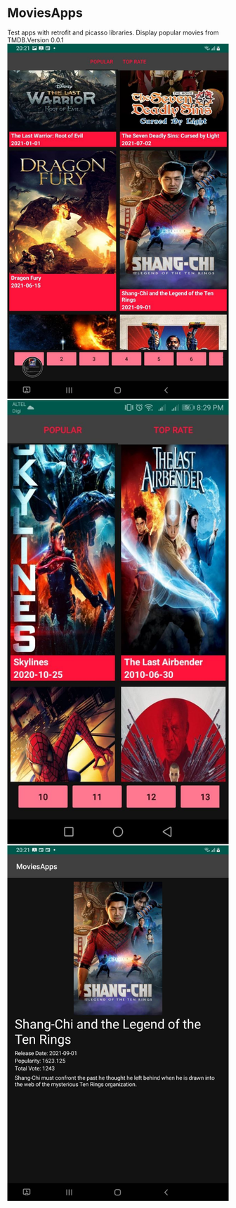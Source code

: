 # MoviesApps
Test apps with retrofit and picasso libraries. Display popular movies from TMDB.Version 0.0.1
![plot](https://github.com/athiraIsam/MoviesApps/blob/main/UI/photo1634041820.jpeg)
![plot](https://github.com/athiraIsam/MoviesApps/blob/main/UI/photo1634041827%20(1).jpeg)
![plot](https://github.com/athiraIsam/MoviesApps/blob/main/UI/photo1634041820%20(1).jpeg)
